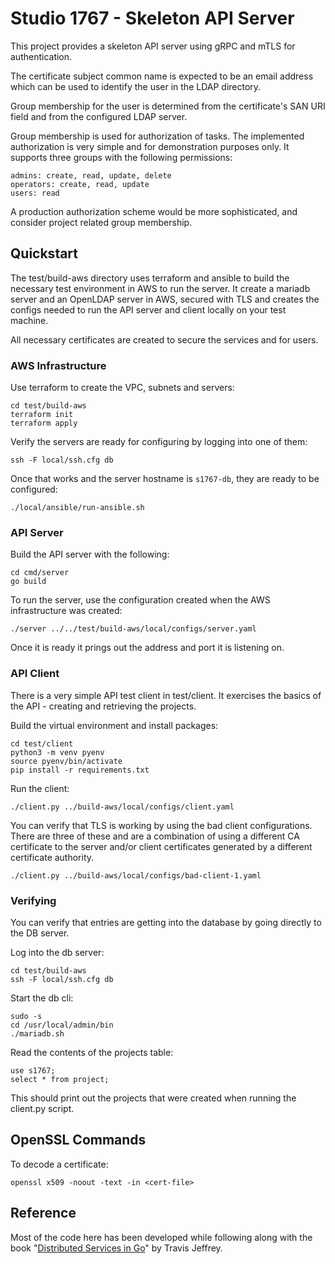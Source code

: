 # Studio 1767 - Skeleton API Server

This project provides a skeleton API server using gRPC and mTLS for authentication.

The certificate subject common name is expected to be an email address which can be used to
identify the user in the LDAP directory.

Group membership for the user is determined from the certificate's SAN URI field and from the 
configured LDAP server.

Group membership is used for authorization of tasks. The implemented authorization is very simple
and for demonstration purposes only. It supports three groups with the following permissions:

    admins: create, read, update, delete
    operators: create, read, update
    users: read

A production authorization scheme would be more sophisticated, and consider project
related group membership.


## Quickstart

The test/build-aws directory uses terraform and ansible to build the necessary test environment
in AWS to run the server. It create a mariadb server and an OpenLDAP server in AWS, secured with
TLS and creates the configs needed to run the API server and client locally on your test machine.

All necessary certificates are created to secure the services and for users.

### AWS Infrastructure

Use terraform to create the VPC, subnets and servers:

    cd test/build-aws
    terraform init
    terraform apply

Verify the servers are ready for configuring by logging into one of them:

    ssh -F local/ssh.cfg db

Once that works and the server hostname is `s1767-db`, they are ready to be configured:

    ./local/ansible/run-ansible.sh


### API Server

Build the API server with the following:

    cd cmd/server
    go build

To run the server, use the configuration created when the AWS infrastructure was created:

    ./server ../../test/build-aws/local/configs/server.yaml

Once it is ready it prings out the address and port it is listening on.


### API Client

There is a very simple API test client in test/client. It exercises the basics of the API - creating
and retrieving the projects.

Build the virtual environment and install packages:

    cd test/client
    python3 -m venv pyenv
    source pyenv/bin/activate
    pip install -r requirements.txt

Run the client:

    ./client.py ../build-aws/local/configs/client.yaml

You can verify that TLS is working by using the bad client configurations. There are three of these
and are a combination of using a different CA certificate to the server and/or client certificates
generated by a different certificate authority.

    ./client.py ../build-aws/local/configs/bad-client-1.yaml


### Verifying

You can verify that entries are getting into the database by going directly to the DB server.

Log into the db server:

    cd test/build-aws
    ssh -F local/ssh.cfg db

Start the db cli:

    sudo -s
    cd /usr/local/admin/bin
    ./mariadb.sh

Read the contents of the projects table:

    use s1767;
    select * from project;

This should print out the projects that were created when running the client.py script.


## OpenSSL Commands

To decode a certificate:

    openssl x509 -noout -text -in <cert-file>


## Reference

Most of the code here has been developed while following along with the book 
"[Distributed Services in Go](https://www.booktopia.com.au/distributed-services-with-go-travis-jeffrey/book/9781680507607.html)" 
by Travis Jeffrey.


